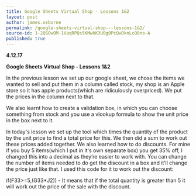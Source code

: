 ```yaml
---
title: Google Sheets Virtual Shop - Lessons 1&2
layout: post
author: james.osborne
permalink: /google-sheets-virtual-shop---lessons-1&2/
source-id: 1-2QSOwOM-1VaqRPQs5KMwkK3U0g0PcQwDknLcQ0no-A
published: true
---
```

**4.12.17**

**Google Sheets Virtual Shop - Lessons 1&2**

In the previous lesson we set up our google sheet, we chose the items we wanted to  sell and put them in a column called stock, my shop is an Apple store so it has apple products(which are ridiculously overpriced). We put the prices in the column next to that. 

We also learnt how to create a validation box, in which you can choose something from stock and you use a vlookup formula to show the unit price in the box next to it.

In today's lesson we set up the tool which times the quantity of the product by the unit price to find a total price for this. We then did a sum to work out these prices added together. We also learned how to do discounts. For mine if you buy 5 items(which I put in it's own separate box) you get 35% off, I changed this into a decimal as they’re easier to work with. You can change the number of items needed to do get the discount in a box and it’ll change the price just like that. I used this code for it to work out the discount:

if(F33>=5,(G33*J2)) - It means that if the total quantity is greater than 5 it will work out the price of the sale with the discount.

